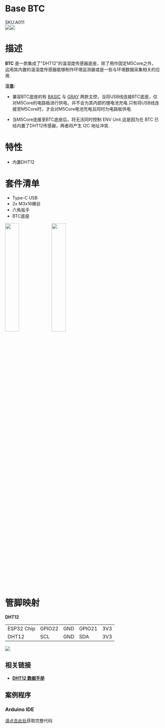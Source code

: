 # Base BTC

<div class="badge badge-pill badge-primary product_sku_tag">SKU:A011</div>


<div class="product_pic"><img src="assets/img/product_pics/module/module_btc_01.png"><img src="assets/img/product_pics/module/module_btc_02.png">

<!-- <img src="assets/img/product_pics/module/module_btc_04.png" width="30%" height="30%"> -->

# 描述

**BTC** 是一款集成了"DHT12"的温湿度传感器底座，除了用作固定M5Core之外，运用其内置的温湿度传感器能够制作环境监测器或是一些与环境数据采集相关的应用.

**注意:**

* 兼容BTC底座的有 [BASIC](https://docs.m5stack.com/#/zh_CN/core/basic) 与 [GRAY](https://docs.m5stack.com/#/zh_CN/core/gray) 两款主控，当将USB线连接BTC底座，仅对M5Core的电路板进行供电，并不会为其内部的锂电池充电.只有将USB线连接至M5Core时，才会对M5Core电池充电且同时为电路板供电.

* 当M5Core连接至BTC底座后，将无法同时控制 ENV Unit.这是因为在 BTC 已经内置了DHT12传感器，两者将产生 I2C 地址冲突.

#  特性

-  内置DHT12

#  套件清单

-  Type-C USB
-  2x M3x16螺丝
-  六角扳手
-  BTC底座

<img src="assets/img/product_pics/module/module_btc_04.png" width="30%" height="30%"><img src="assets/img/product_pics/module/module_btc_03.png" width="30%" height="30%">

#  管脚映射

**DHT12**

<table>
 <tr><td>ESP32 Chip</td><td>GPIO22</td><td>GND</td><td>GPIO21</td><td>3V3</td></tr>
 <tr><td>DHT12</td><td>SCL</td><td>GND</td><td>SDA</td><td>3V3</td></tr>
</table>

<img src="assets/img/product_pics/module/module_btc_dht12_pinmap.png">

## 相关链接

- **[DHT12 数据手册](https://m5stack.oss-cn-shenzhen.aliyuncs.com/resource/docs/datasheet/hat/DHT12_en.pdf)**

## 案例程序

### Arduino IDE

[请点击此处](https://github.com/m5stack/M5-ProductExampleCodes/tree/master/Base/BTC/Arduino)获取完整代码

<script>

   var purchase_link = 'https://m5stack.com/collections/m5-base/products/btc-standing-base';

   anchor_search(purchase_link);
   scrollFunc();

</script>